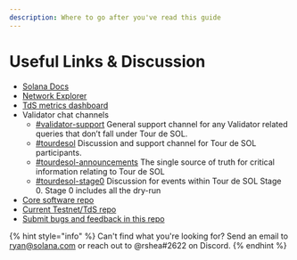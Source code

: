 ```yaml
---
description: Where to go after you've read this guide
---
```


# Useful Links & Discussion

* [Solana Docs](https://docs.solana.com/)
* [Network Explorer](http://explorer.solana.com/)
* [TdS metrics dashboard](https://metrics.solana.com:3000/d/testnet/testnet-monitor?refresh=1m&from=now-15m&to=now&orgId=2&var-datasource=Solana%20Metrics%20(read-only)&var-testnet=tds&var-hostid=All9)
* Validator chat channels
  * [\#validator-support](https://discord.gg/rZsenD) General support channel for any Validator related queries that don’t fall under Tour de SOL.
  * [\#tourdesol](https://discord.gg/BdujK2) Discussion and support channel for Tour de SOL participants.
  * [\#tourdesol-announcements](https://discord.gg/Q5TxEC) The single source of truth for critical information relating to Tour de SOL
  * [\#tourdesol-stage0](https://discord.gg/Xf8tES) Discussion for events within Tour de SOL Stage 0. Stage 0 includes all the dry-run
* [Core software repo](https://github.com/solana-labs/solana)
* [Current Testnet/TdS repo](https://github.com/solana-labs/tour-de-sol)
* [Submit bugs and feedback in this repo](https://github.com/solana-labs/tour-de-sol/issues)

{% hint style="info" %}
Can't find what you're looking for? Send an email to ryan@solana.com or reach out to @rshea\#2622 on Discord.
{% endhint %}
